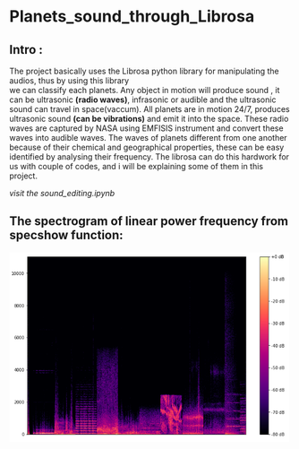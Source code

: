 # **Planets_sound_through_Librosa**

## Intro : </br>
The project basically uses the Librosa python library for manipulating the audios, thus by using this library </br> we can classify each planets. Any object in motion will produce sound , it can be ultrasonic **(radio waves)**, infrasonic or audible and the ultrasonic sound can travel in space(vaccum). All planets are in motion 24/7, produces ultrasonic sound **(can be vibrations)** and emit it into the space. These radio waves are captured by NASA using EMFISIS instrument and convert these waves into audible waves. The waves of planets different from one another because of their chemical and geographical properties, these can be easy identified by analysing their frequency. The librosa can do this hardwork for us with couple of codes, and i will be explaining some of them in this project.

<i>visit the sound_editing.ipynb</i>

## The spectrogram of linear power frequency from specshow function:
<img src="linear_allp.png" alt="sample_output_1" width="500" />
